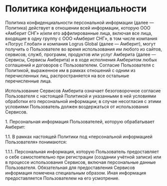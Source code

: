 # Политика конфиденциальности

Политика конфиденциальности персональной информации (далее — Политика) действует в отношении всей информации, которую ООО «Амберит СНГ» и/или его аффилированные лица, включая все лица, входящие в одну группу с ООО «Амберит СНГ», в том числе компания «Логрус Глобал» и компания Logrus Global (далее — Амберит), могут получить о Пользователе во время использования им любого из сайтов, сервисов, служб, программ, продуктов или услуг Амберита (далее — Сервисы, Сервисы Амберита) и в ходе исполнения Амберитом любых соглашений и договоров с Пользователем. Согласие Пользователя с Политикой, выраженное им в рамках отношений с одним из перечисленных лиц, распространяется на все остальные перечисленные лица.

Использование Сервисов Амберита означает безоговорочное согласие Пользователя с настоящей Политикой и указанными в ней условиями обработки его персональной информации; в случае несогласия с этими условиями Пользователь должен воздержаться от использования Сервисов.

1\. Персональная информация Пользователей, которую обрабатывает Амберит:

1\.1\. В рамках настоящей Политики под «персональной информацией Пользователя» понимаются:

1\.1\.1\. Персональная информация, которую Пользователь предоставляет о себе самостоятельно при регистрации (создании учётной записи) или в процессе использования Сервисов, включая персональные данные Пользователя. Обязательная для предоставления Сервисов информация помечена специальным образом. Иная информация предоставляется Пользователем на его усмотрение.
